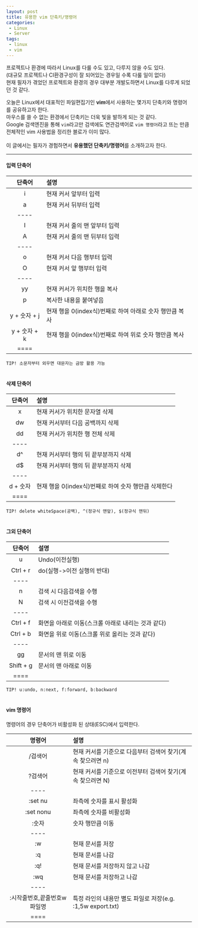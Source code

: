 ```yaml
---
layout: post
title: 유용한 vim 단축키/명령어
categories: 
 - Linux
 - Server
tags: 
 - linux
 - vim
---
```


프로젝트나 환경에  따라서 Linux를 다룰 수도 있고, 다루지 않을 수도 있다.<br/>
(대규모 프로젝트나 CI환경구성이 잘 되어있는 경우일 수록 다룰 일이 없다)<br/>
현재 필자가 겪었던 프로젝트와 환경의 경우 대부분 개발도하면서 Linux를 다루게 되었던 것 같다.
<!-- more -->

오늘은 Linux에서 대표적인 파일편집기인 **vim**에서 사용하는 몇가지 단축키와 명령어를 공유하고자 한다.<br/>
마우스를 쓸 수 없는 환경에서 단축키는 더욱 빛을 발하게 되는 것 같다.<br/>
Google 검색엔진을 통해 `vim`라고만 검색에도 연관검색어로 `vim 명령어`라고 뜨는 만큼<br/>
전체적인 vim 사용법을 정리한 블로가 이미 많다.<br/>
<br/>
이 글에서는 필자가 경험하면서 **유용했던 단축키/명령어**를 소개하고자 한다.

---

#### 입력 단축어

| 단축어 | 설명 |
|:----:|:----|
| i | 현재 커서 앞부터 입력 |
| a | 현재 커서 뒤부터 입력 |
|----
| I | 현재 커서 줄의 맨 앞부터 입력 |
| A | 현재 커서 줄의 맨 뒤부터 입력 |
|----
| o | 현재 커서 다음 행부터 입력 |
| O | 현재 커서 앞 행부터 입력 |
|----
| yy | 현재 커서가 위치한 행을 복사 |
| p | 복사한 내용을 붙여넣음 |
| y + 숫자 + j | 현재 행을 0(index식)번째로 하여 아래로 숫자 행만큼 복사 |
| y + 숫자 + k | 현재 행을 0(index식)번째로 하여 위로 숫자 행만큼 복사 |
|====

`TIP! 소문자부터 외우면 대문자는 금방 활용 가능`
<br/><br/>

#### 삭제 단축어

| 단축어 | 설명 |
|:----:|:----|
| x | 현재 커서가 위치한 문자열 삭제 |
| dw | 현재 커서부터 다음 공백까지 삭제 |
| dd | 현재 커서가 위치한 행 전체 삭제 |
|----
| d^ | 현재 커서부터 행의 뒤 끝부분까지 삭제 |
| d$ | 현재 커서부터 행의 뒤 끝부분까지 삭제 |
|----
| d + 숫자 | 현재 행을 0(index식)번째로 하여 숫자 행만큼 삭제한다 |
|====

`TIP! delete whiteSpace(공백), ^(정규식 맨앞), $(정규식 맨뒤)`
<br/><br/>

#### 그외 단축어

| 단축어 | 설명 |
|:----:|:----|
| u | Undo(이전실행) |
| Ctrl + r | do(실행->이전 실행의 반대) |
|----
| n | 검색 시 다음검색을 수행 |
| N | 검색 시 이전검색을 수행 |
|----
| Ctrl + f | 화면을 아래로 이동(스크롤 아래로 내리는 것과 같다) |
| Ctrl + b | 화면을 위로 이동(스크롤 위로 올리는 것과 같다) |
|----
| gg | 문서의 맨 위로 이동 |
| Shift + g | 문서의 맨 아래로 이동 |
|====

`TIP! u:undo, n:next, f:forward, b:backward`
<br/><br/>

#### vim 명령어
명령어의 경우 단축어가 비활성화 된 상태(ESC)에서 입력한다.

| 명령어 | 설명 |
|:----:|:----|
| /검색어 | 현재 커서를 기준으로 다음부터 검색어 찾기(계속 찾으려면 n) |
| ?검색어 | 현재 커서를 기준으로 이전부터 검색어 찾기(계속 찾으려면 N) |
|----
| :set nu | 좌측에 숫자를 표시 활성화 |
| :set nonu | 좌측에 숫자를 비활성화 |
| :숫자 | 숫자 행만큼 이동 |
|----
| :w | 현재 문서를 저장 |
| :q | 현재 문서를 나감 |
| :q! | 현재 문서를 저장하지 않고 나감 |
| :wq | 현재 문서를 저장하고 나감 |
|----
| :시작줄번호,끝줄번호w 파일명 | 특정 라인의 내용만 별도 파일로 저장(e.g. :1,5w export.txt) |
|====
